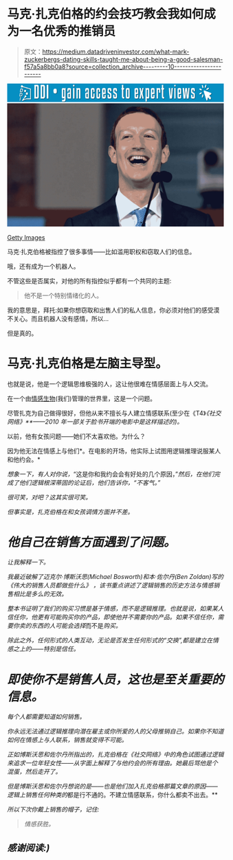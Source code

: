 # 马克·扎克伯格的约会技巧教会我如何成为一名优秀的推销员

> 原文：<https://medium.datadriveninvestor.com/what-mark-zuckerbergs-dating-skills-taught-me-about-being-a-good-salesman-f57a5a8bb0a8?source=collection_archive---------10----------------------->

[![](img/400ed1383ab7707f8056a1f0cbb0c3ed.png)](http://www.track.datadriveninvestor.com/1B9E)![](img/05bdee70a09c219351c33208665b6b1e.png)

[Getty Images](https://www.cnbc.com/2018/01/12/mark-zuckerberg-heres-how-to-use-facebook-to-feel-happier.html)

马克·扎克伯格被指控了很多事情——比如滥用职权和窃取人们的信息。

哦，还有成为一个机器人。

不管这些是否属实，对他的所有指控似乎都有一个共同的主题:

> 他不是一个特别情绪化的人。

我的意思是，拜托:如果你想窃取和出售人们的私人信息，你必须对他们的感受漠不关心。而且机器人没有感情，所以…

但是真的。

# 马克·扎克伯格是左脑主导型。

也就是说，他是一个逻辑思维极强的人，这让他很难在情感层面上与人交流。

在一个由[情感生物](https://web.cn.edu/kwheeler/documents/Pathos_Handout01.pdf)(我们)管理的世界里，这是一个问题。

尽管扎克为自己做得很好，但他从来不擅长与人建立情感联系(至少在《T4》*《社交网络》**——*2010 年一部关于脸书开端的电影*中是这样描述的)。*

以前，他有女孩问题——她们不太喜欢他。为什么？

因为他无法在情感上与他们*。在电影的开场，他实际上试图用逻辑推理说服某人和他约会。*

*想象一下，有人对你说，*“这是你和我约会会有好处的几个原因，”*然后，在他们完成了他们逻辑根深蒂固的论证后，他们告诉你，“*不客气。”**

*很可笑，对吧？这其实很可笑。*

*但事实是，扎克伯格在和女孩调情方面并不差。*

# *他自己在销售方面遇到了问题。*

*让我解释一下。*

*我最近破解了迈克尔·博斯沃思(Michael Bosworth)和本·佐尔丹(Ben Zoldan)写的《伟大的销售人员都做些什么》 ，该书重点讲述了逻辑销售的历史方法与情感销售相比是多么的无效。*

*整本书证明了我们的购买习惯是基于情感，而不是逻辑推理。也就是说，如果某人信任你，他更有可能购买你的产品，即使他并不需要你的产品。如果不信任你，需要你卖的东西的人可能会选择*而不是*购买。*

*除此之外，任何形式的人类互动，无论是否发生任何形式的“交换”,都是建立在情感之上的——特别是信任。*

# *即使你不是销售人员，这也是至关重要的信息。*

*每个人都需要知道如何销售。*

*你永远无法通过逻辑推理向潜在雇主或你所爱的人的父母推销自己。如果你不知道如何在情感上与人联系，销售就变得不可能。*

*正如博斯沃思和佐尔丹所指出的，扎克伯格在《社交网络》中的角色试图通过逻辑来追求一位年轻女性——从字面上解释了与他约会的所有理由。她最后骂他是个混蛋，然后走开了。*

*但是博斯沃思和佐尔丹想说的是——也是他们加入扎克伯格那篇文章的原因——逻辑上销售任何种类的*都是行不通的。不建立情感联系，你什么都卖不出去。**

*所以下次你戴上销售的帽子，记住:*

> *情感获胜。*

## *感谢阅读:)*